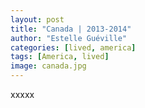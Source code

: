 ```yaml
---
layout: post
title: "Canada | 2013-2014"
author: "Estelle Guéville"
categories: [lived, america]
tags: [America, lived]
image: canada.jpg
---
```

xxxxx